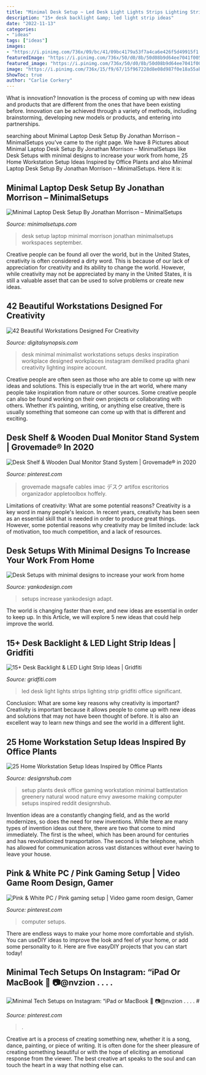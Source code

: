 ```yaml
---
title: "Minimal Desk Setup ~ Led Desk Light Lights Strips Lighting Strip Gridfiti Office Significant"
description: "15+ desk backlight &amp; led light strip ideas"
date: "2022-11-13"
categories:
- "ideas"
tags: ["ideas"]
images:
- "https://i.pinimg.com/736x/09/bc/41/09bc4179a53f7a4ca6e426f5d49915f1.jpg"
featuredImage: "https://i.pinimg.com/736x/50/d0/8b/50d08b9d64ee7041f0054f0584bc9a55.jpg"
featured_image: "https://i.pinimg.com/736x/50/d0/8b/50d08b9d64ee7041f0054f0584bc9a55.jpg"
image: "https://i.pinimg.com/736x/15/f9/67/15f967228d8e08d987f0e18a55ab9771.jpg"
ShowToc: true
author: "Carlie Corkery"
---
```



What is innovation?
Innovation is the process of coming up with new ideas and products that are different from the ones that have been existing before. Innovation can be achieved through a variety of methods, including brainstorming, developing new models or products, and entering into partnerships.

	

		
searching about Minimal Laptop Desk Setup By Jonathan Morrison – MinimalSetups you've came to the right page. We have 8 Pictures about Minimal Laptop Desk Setup By Jonathan Morrison – MinimalSetups like Desk Setups with minimal designs to increase your work from home, 25 Home Workstation Setup Ideas Inspired by Office Plants and also Minimal Laptop Desk Setup By Jonathan Morrison – MinimalSetups. Here it is:
		
    
## Minimal Laptop Desk Setup By Jonathan Morrison – MinimalSetups

<img loading=lazy src="https://i2.wp.com/minimalsetups.com/wp-content/uploads/2018/09/Screen-Shot-2018-09-12-at-13.48.42.png?w=840" onerror="this.onerror=null;this.src='https://tse3.mm.bing.net/th?id=OIP.jYmYuwuNPRb4M0IJmURd3AHaD7&amp;pid=15.1';" alt="Minimal Laptop Desk Setup By Jonathan Morrison – MinimalSetups">

_Source: minimalsetups.com_

>desk setup laptop minimal morrison jonathan minimalsetups workspaces september. 

	

Creative people can be found all over the world, but in the United States, creativity is often considered a dirty word. This is because of our lack of appreciation for creativity and its ability to change the world. However, while creativity may not be appreciated by many in the United States, it is still a valuable asset that can be used to solve problems or create new ideas.

    
## 42 Beautiful Workstations Designed For Creativity

<img loading=lazy src="https://digitalsynopsis.com/wp-content/uploads/2016/01/beautiful-desks-minimal-workstations-2b.jpg" onerror="this.onerror=null;this.src='https://tse3.mm.bing.net/th?id=OIP.2inHuqLSCmdc3zb3TCmNCgHaFj&amp;pid=15.1';" alt="42 Beautiful Workstations Designed For Creativity">

_Source: digitalsynopsis.com_

>desk minimal minimalist workstations setups desks inspiration workplace designed workplaces instagram demilked pradita ghani creativity lighting inspire account. 

	

Creative people are often seen as those who are able to come up with new ideas and solutions. This is especially true in the art world, where many people take inspiration from nature or other sources. Some creative people can also be found working on their own projects or collaborating with others. Whether it’s painting, writing, or anything else creative, there is usually something that someone can come up with that is different and exciting.

    
## Desk Shelf &amp; Wooden Dual Monitor Stand System | Grovemade® In 2020

<img loading=lazy src="https://i.pinimg.com/736x/50/d0/8b/50d08b9d64ee7041f0054f0584bc9a55.jpg" onerror="this.onerror=null;this.src='https://tse2.mm.bing.net/th?id=OIP.sw3PkFD5biwoQSS38OppwgHaE8&amp;pid=15.1';" alt="Desk Shelf &amp; Wooden Dual Monitor Stand System | Grovemade® in 2020">

_Source: pinterest.com_

>grovemade magsafe cables imac デスク artifox escritorios organizador appletoolbox hoffely. 

	

Limitations of creativity: What are some potential reasons?
Creativity is a key word in many people's lexicon. In recent years, creativity has been seen as an essential skill that is needed in order to produce great things. However, some potential reasons why creativity may be limited include: lack of motivation, too much competition, and a lack of resources.

    
## Desk Setups With Minimal Designs To Increase Your Work From Home

<img loading=lazy src="https://www.yankodesign.com/images/design_news/2020/06/all-black-desk-setups-that-will-inspire-you-to-adapt-this-modern-minimal-trend/01-Black-Desk-Setup_-minimal_modern_hero3.jpg" onerror="this.onerror=null;this.src='https://tse2.mm.bing.net/th?id=OIP.LKWe5EAxmakLdAQST_bRwwHaE8&amp;pid=15.1';" alt="Desk Setups with minimal designs to increase your work from home">

_Source: yankodesign.com_

>setups increase yankodesign adapt. 

	

The world is changing faster than ever, and new ideas are essential in order to keep up. In this Article, we will explore 5 new ideas that could help improve the world.

    
## 15+ Desk Backlight &amp; LED Light Strip Ideas | Gridfiti

<img loading=lazy src="https://gridfiti.com/wp-content/uploads/2021/04/Gridfiti_Blog_LEDStripsBacklightforDesk_Inspo_RedWhite.jpg" onerror="this.onerror=null;this.src='https://tse2.mm.bing.net/th?id=OIP.mBc9mW0MU9arnjXeuqUJlQHaFZ&amp;pid=15.1';" alt="15+ Desk Backlight &amp; LED Light Strip Ideas | Gridfiti">

_Source: gridfiti.com_

>led desk light lights strips lighting strip gridfiti office significant. 

	

Conclusion: What are some key reasons why creativity is important?
Creativity is important because it allows people to come up with new ideas and solutions that may not have been thought of before. It is also an excellent way to learn new things and see the world in a different light.

    
## 25 Home Workstation Setup Ideas Inspired By Office Plants

<img loading=lazy src="https://designrshub-designrshub.netdna-ssl.com/wp-content/uploads/2020/09/home-workstation-setup-ideas-plants-12.jpg" onerror="this.onerror=null;this.src='https://tse1.mm.bing.net/th?id=OIP.1j7KkxFIjRCR1C9Y9n9YiwHaFj&amp;pid=15.1';" alt="25 Home Workstation Setup Ideas Inspired by Office Plants">

_Source: designrshub.com_

>setup plants desk office gaming workstation minimal battlestation greenery natural wood nature envy awesome making computer setups inspired reddit designrshub. 

	

Invention ideas are a constantly changing field, and as the world modernizes, so does the need for new inventions. While there are many types of invention ideas out there, there are two that come to mind immediately. The first is the wheel, which has been around for centuries and has revolutionized transportation. The second is the telephone, which has allowed for communication across vast distances without ever having to leave your house.

    
## Pink &amp; White PC / Pink Gaming Setup | Video Game Room Design, Gamer

<img loading=lazy src="https://i.pinimg.com/736x/09/bc/41/09bc4179a53f7a4ca6e426f5d49915f1.jpg" onerror="this.onerror=null;this.src='https://tse4.mm.bing.net/th?id=OIP.S2VAy4jzsOPpibioiOMVeQHaJH&amp;pid=15.1';" alt="Pink &amp; White PC / Pink gaming setup | Video game room design, Gamer">

_Source: pinterest.com_

>computer setups. 

	

There are endless ways to make your home more comfortable and stylish. You can useDIY ideas to improve the look and feel of your home, or add some personality to it. Here are five easyDIY projects that you can start today!

    
## Minimal Tech Setups On Instagram: “iPad Or MacBook 🖤 📷@nvzion . . . . #

<img loading=lazy src="https://i.pinimg.com/736x/15/f9/67/15f967228d8e08d987f0e18a55ab9771.jpg" onerror="this.onerror=null;this.src='https://tse4.mm.bing.net/th?id=OIP.zhnuDwnlhyM4pexghl8zQQHaJB&amp;pid=15.1';" alt="Minimal Tech Setups on Instagram: “iPad or MacBook 🖤 📷@nvzion . . . . #">

_Source: pinterest.com_

>. 

	

Creative art is a process of creating something new, whether it is a song, dance, painting, or piece of writing. It is often done for the sheer pleasure of creating something beautiful or with the hope of eliciting an emotional response from the viewer. The best creative art speaks to the soul and can touch the heart in a way that nothing else can.

